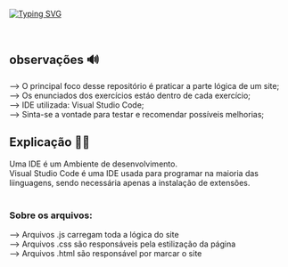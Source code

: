 [![Typing SVG](https://readme-typing-svg.herokuapp.com?size=40&color=00255&center=true&vCenter=true&width=1000&lines=💻+JAVASCRIPT+💻;API+APOD+NASA)](https://git.io/typing-svg)

<br>

<h2> observações 🔊</h2>

--> O principal foco desse repositório é praticar a parte lógica de um site;<br>
--> Os enunciados dos exercícios estáo dentro de cada exercício;<br>
--> IDE utilizada: Visual Studio Code;<br>
--> Sinta-se a vontade para testar e recomendar possíveis melhorias;<br>

## Explicação 👨‍🏫

Uma IDE é um Ambiente de desenvolvimento. <br>
Visual Studio Code é uma IDE usada para programar na maioria das liinguagens, sendo necessária apenas a instalação de extensões.<br><br>
### Sobre os arquivos:
--> Arquivos .js carregam toda a lógica do site<br>
--> Arquivos .css são responsáveis pela estilização da página<br>
--> Arquivos .html são responsável por marcar o site<br>

